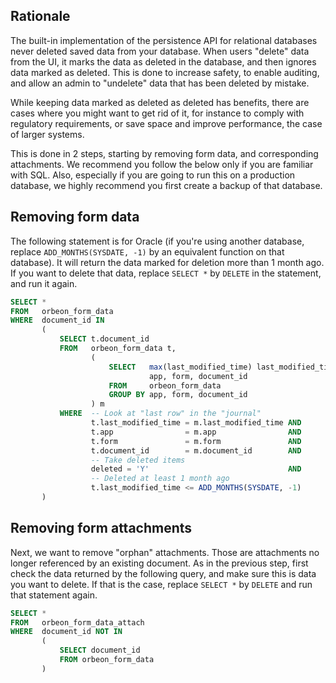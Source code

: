 ## Rationale

The built-in implementation of the persistence API for relational databases never deleted saved data from your database. When users "delete" data from the UI, it marks the data as deleted in the database, and then ignores data marked as deleted. This is done to increase safety, to enable auditing, and allow an admin to "undelete" data that has been deleted by mistake.

While keeping data marked as deleted as deleted has benefits, there are cases where you might want to get rid of it, for instance to comply with regulatory requirements, or save space and improve performance, the case of larger systems.

This is done in 2 steps, starting by removing form data, and corresponding attachments. We recommend you follow the below only if you are familiar with SQL. Also, especially if you are going to run this on a production database, we highly recommend you first create a backup of that database.

## Removing form data

The following statement is for Oracle (if you're using another database, replace `ADD_MONTHS(SYSDATE, -1)` by an equivalent function on that database). It will return the data marked for deletion more than 1 month ago. If you want to delete that data, replace `SELECT *` by `DELETE` in the statement, and run it again.

```sql
SELECT *
FROM   orbeon_form_data
WHERE  document_id IN
       (
           SELECT t.document_id
           FROM   orbeon_form_data t,
                  (
                      SELECT   max(last_modified_time) last_modified_time,
                               app, form, document_id
                      FROM     orbeon_form_data
                      GROUP BY app, form, document_id
                  ) m
           WHERE  -- Look at "last row" in the "journal"                                                                                                                                                                                                                                                         
                  t.last_modified_time = m.last_modified_time AND
                  t.app                = m.app                AND
                  t.form               = m.form               AND
                  t.document_id        = m.document_id        AND
                  -- Take deleted items                                                                                                                                                                                                                                                                        
                  deleted = 'Y'                               AND
                  -- Deleted at least 1 month ago                                                                                                                                                                                                                                                              
                  t.last_modified_time <= ADD_MONTHS(SYSDATE, -1)
       )
```

## Removing form attachments

Next, we want to remove "orphan" attachments. Those are attachments no longer referenced by an existing document. As in the previous step, first check the data returned by the following query, and make sure this is data you want to delete. If that is the case, replace `SELECT *` by `DELETE` and run that statement again.

```sql
SELECT *
FROM   orbeon_form_data_attach
WHERE  document_id NOT IN
       (
           SELECT document_id
           FROM orbeon_form_data
       )
```
